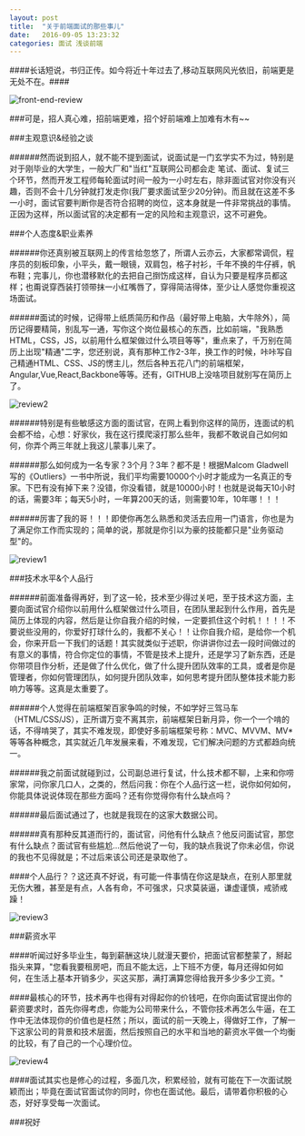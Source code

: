 ```yaml
---
layout: post
title:  "关于前端面试的那些事儿"
date:   2016-09-05 13:23:32
categories: 面试 浅谈前端
---
```

####长话短说，书归正传。如今将近十年过去了,移动互联网风光依旧，前端更是无处不在。####



![front-end-review](http://i.imgur.com/izFZ6dn.jpg)



###可是，招人真心难，招前端更难，招个好前端难上加难有木有~~

###主观意识&经验之谈

######然而说到招人，就不能不提到面试，说面试是一门玄学实不为过，特别是对于刚毕业的大学生，一般大厂和"当红"互联网公司都会走 笔试、面试、复试三个环节，然而开发工程师每轮面试时间一般为一小时左右，除非面试官对你没有兴趣，否则不会十几分钟就打发走你(我厂要求面试至少20分钟)。而且就在这差不多一小时，面试官要判断你是否符合招聘的岗位，这本身就是一件非常挑战的事情。正因为这样，所以面试官的决定都有一定的风险和主观意识，这不可避免。


###个人态度&职业素养


######你还真别被互联网上的传言给忽悠了，所谓人云亦云，大家都常调侃，程序员的刻板印象，小平头，戴一眼镜，双肩包，格子衬衫，千年不换的牛仔裤，帆布鞋；完事儿，你也潜移默化的去把自己捯饬成这样，自认为只要是程序员都这样；也甭说穿西装打领带抹一小红嘴唇了，穿得简洁得体，至少让人感觉你重视这场面试。



######面试的时候，记得带上纸质简历和作品（最好带上电脑，大牛除外），简历记得要精简，别乱写一通，写你这个岗位最核心的东西，比如前端，"我熟悉HTML，CSS，JS，以前用什么框架做过什么项目等等"，重点来了，千万别在简历上出现"精通"二字，您还别说，真有那种工作2-3年，换工作的时候，咔咔写自己精通HTML、CSS、JS的愣主儿，然后各种五花八门的前端框架，Angular,Vue,React,Backbone等等。还有，GITHUB上没啥项目就别写在简历上了。



![review2](http://i.imgur.com/xtS5Txi.jpg)



######特别是有些敏感这方面的面试官，在网上看到你这样的简历，连面试的机会都不给，心想：好家伙，我在这行摸爬滚打那么些年，我都不敢说自己如何如何，你弄个两三年就上我这儿蒙事儿来了。



######那么如何成为一名专家？3个月？3年？都不是！根据Malcom Gladwell写的《Outliers》一书中所说，我们平均需要10000个小时才能成为一名真正的专家。下巴有没有掉下来？没错，你没看错，就是10000小时！也就是说每天10小时的话，需要3年；每天5小时，一年算200天的话，则需要10年，10年哪！！！




######厉害了我的哥！！！即使你再怎么熟悉和灵活去应用一门语言，你也是为了满足你工作而实现的；简单的说，那就是你引以为豪的技能都只是"业务驱动型"的。



![review1](http://i.imgur.com/AV7MA0I.jpg)




###技术水平&个人品行



######前面准备得再好，到了这一轮，技术至少得过关吧，至于技术这方面，主要向面试官介绍你以前用什么框架做过什么项目，在团队里起到什么作用，首先是简历上体现的内容，然后是让你自我介绍的时候，一定要抓住这个时机！！！！不要说些没用的，你爱好打球什么的，我都不关心！！让你自我介绍，是给你一个机会，你来开启一下我们的话题！其实就类似于述职，你讲讲你过去一段时间做过的有意义的事情，符合你定位的事情，不管是技术上提升，还是学习了新东西，还是你带项目作分析，还是做了什么优化，做了什么提升团队效率的工具，或者是你是管理者，你如何管理团队，如何提升团队效率，如何思考提升团队整体技术能力影响力等等。这真是太重要了。



######个人觉得在前端框架百家争鸣的时候，不如学好三驾马车（HTML/CSS/JS），正所谓万变不离其宗，前端框架日新月异，你一个一个啃的话，不得啃哭了，其实不难发现，即使好多前端框架号称：MVC、MVVM、MV*等等各种概念，其实就近几年发展来看，不难发现，它们解决问题的方式都趋向统一。




######我之前面试就碰到过，公司副总进行复试，什么技术都不聊，上来和你唠家常，问你家几口人，之类的，然后问我：你在个人品行这一栏，说你如何如何，你能具体说说体现在那些方面吗？还有你觉得你有什么缺点吗？



######最后面试通过了，也就是我现在的这家大数据公司。



######真有那种反其道而行的，面试官，问他有什么缺点？他反问面试官，那您有什么缺点？面试官有些尴尬...然后他说了一句，我的缺点我说了你未必信，你说的我也不见得就是；不过后来该公司还是录取他了。



####个人品行？？这还真不好说，有可能一件事情在你这是缺点，在别人那里就无伤大雅，甚至是有点，人各有命，不可强求，只求莫装逼，谦虚谨慎，戒骄戒躁！



![review3](http://i.imgur.com/OvSH6yY.jpg)



###薪资水平


####听闻过好多毕业生，每到薪酬这块儿就漫天要价，把面试官都整蒙了，掰起指头来算，"您看我要租房吧，而且不能太远，上下班不方便，每月还得如何如何，在生活上基本开销多少，买这买那，满打满算您得给我开多少多少工资。"

####最核心的环节，技术再牛也得有对得起你的价钱吧，在你向面试官提出你的薪资要求时，首先你得考虑，你能为公司带来什么，不管你技术再怎么牛逼，在工作中无法体现你的价值也是枉然；所以，面试的前一天晚上，得做好工作，了解一下这家公司的背景和技术层面，然后按照自己的水平和当地的薪资水平做一个均衡的比较，有了自己的一个心理价位。



![review4](http://i.imgur.com/XcOt3xU.jpg)



####面试其实也是修心的过程，多面几次，积累经验，就有可能在下一次面试脱颖而出；毕竟在面试官面试你的同时，你也在面试他。最后，请带着你积极的心态，好好享受每一次面试。



###祝好
